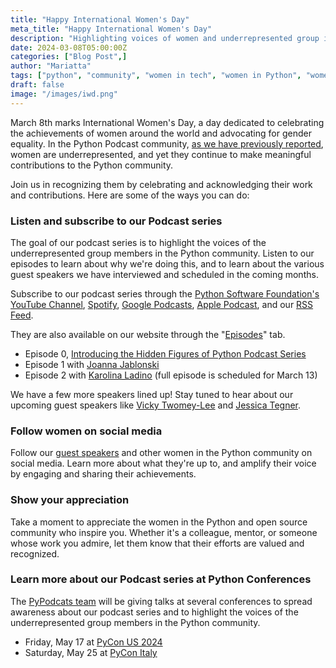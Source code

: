 ```yaml
---
title: "Happy International Women's Day"
meta_title: "Happy International Women's Day"
description: "Highlighting voices of women and underrepresented group in the Python Community"
date: 2024-03-08T05:00:00Z
categories: ["Blog Post",]
author: "Mariatta"
tags: ["python", "community", "women in tech", "women in Python", "women in open source"]
draft: false
image: "/images/iwd.png"
---
```


March 8th marks International Women's Day, a day dedicated to celebrating the achievements of women around the world and
advocating for gender equality. In the Python Podcast community,
[as we have previously reported](/blog/python_podcast_gender_diversity_and_representation/), women 
are underrepresented, and yet they continue to make meaningful contributions to the Python community.

Join us in recognizing them by celebrating and acknowledging their work and contributions.
Here are some of the ways you can do:

### Listen and subscribe to our Podcast series

The goal of our podcast series is to highlight the voices of the underrepresented group members in the Python community.
Listen to our episodes to learn about why we're doing this, and to learn about the various guest speakers we have interviewed
and scheduled in the coming months.

Subscribe to our podcast series through the [Python Software Foundation's YouTube Channel](https://youtube.com/@ThePSF),
[Spotify](https://open.spotify.com/show/0paWD9BHs7QNNHsMFFUoIN?si=e6e455a0c3a244fd),
[Google Podcasts](https://podcasts.google.com/feed/aHR0cHM6Ly9tZWRpYS5yc3MuY29tL3B5cG9kY2F0cy9mZWVkLnhtbA),
[Apple Podcast](https://podcasts.apple.com/ca/podcast/hidden-figures-of-python-podcast/id1720808525), and
our [RSS Feed](https://pypodcats.live/episodes/index.xml).

They are also available on our website through the "[Episodes](/episodes)" tab.

- Episode 0, [Introducing the Hidden Figures of Python Podcast Series](/episodes/ep-1/)
- Episode 1 with [Joanna Jablonski](/episodes/ep-1/)
- Episode 2 with [Karolina Ladino](episodes/ep-2-trailer/) (full episode is scheduled for March 13)

We have a few more speakers lined up! Stay tuned to hear about our upcoming guest speakers like [Vicky Twomey-Lee](https://www.linkedin.com/in/vickyleeire/)
and [Jessica Tegner](https://www.linkedin.com/in/jessica-tegner-dk/).

### Follow women on social media

Follow our [guest speakers](http://localhost:1313/speakers/) and other women in the Python community on social media.
Learn more about what they're up to, and amplify their voice by engaging and sharing their achievements.

### Show your appreciation

Take a moment to appreciate the women in the Python and open source community who inspire you. Whether it's a colleague,
mentor, or someone whose work you admire, let them know that their efforts are valued and recognized.

### Learn more about our Podcast series at Python Conferences

The [PyPodcats team](/hosts) will be giving talks at several conferences to spread awareness about our podcast series and to highlight
the voices of the underrepresented group members in the Python community. 

- Friday, May 17 at [PyCon US 2024](https://us.pycon.org/2024/schedule/presentation/94/)
- Saturday, May 25 at [PyCon Italy](https://2024.pycon.it/en/event/acknowledging-womens-contributions-in-the-python-community-through-podcast)
